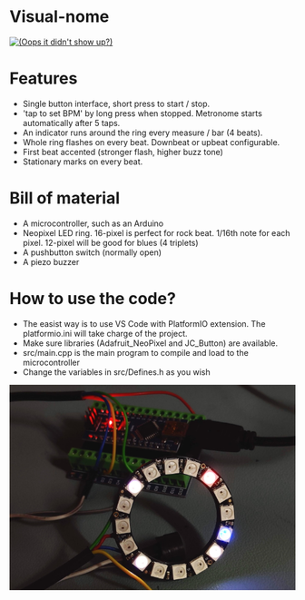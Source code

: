 # Visual-nome
[![(Oops it didn't show up?)](http://img.youtube.com/vi/hP1SXVaFfuM/0.jpg)](http://www.youtube.com/watch?v=hP1SXVaFfuM "Video on YouTube")

# Features
- Single button interface, short press to start / stop.
- 'tap to set BPM' by long press when stopped. Metronome starts automatically after 5 taps.
- An indicator runs around the ring every measure / bar (4 beats).
- Whole ring flashes on every beat. Downbeat or upbeat configurable.
- First beat accented (stronger flash, higher buzz tone)
- Stationary marks on every beat.

# Bill of material
- A microcontroller, such as an Arduino
- Neopixel LED ring. 16-pixel is perfect for rock beat. 1/16th note for each pixel. 12-pixel will be good for blues (4 triplets)
- A pushbutton switch (normally open)
- A piezo buzzer

# How to use the code?
- The easist way is to use VS Code with PlatformIO extension. The platformio.ini will take charge of the project.
- Make sure libraries (Adafruit_NeoPixel and JC_Button) are available.
- src/main.cpp is the main program to compile and load to the microcontroller
- Change the variables in src/Defines.h as you wish

![a picture](./demo/visualnome.jpg)
